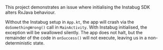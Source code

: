 This project demonstrates an issue where initialising the Instabug SDK alters RxJava behaviour.

Without the Instabug setup in `App.kt`, the app will crash via the `doSomethingWrong()` call in `MainActivity`. With Instabug initialised, the exception will be swallowed silently. The app does not halt, but the remainder of the code in `onSuccess()` will not execute, leaving us in a non-deterministic state.
